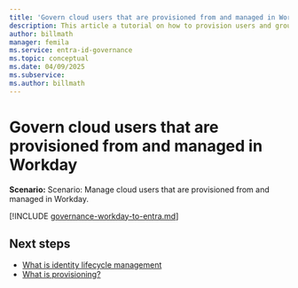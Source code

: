 ```yaml
---
title: 'Govern cloud users that are provisioned from and managed in Workday.'
description: This article a tutorial on how to provision users and groups from and managed in Workday.
author: billmath
manager: femila
ms.service: entra-id-governance
ms.topic: conceptual
ms.date: 04/09/2025
ms.subservice:
ms.author: billmath
---
```


# Govern cloud users that are provisioned from and managed in Workday

**Scenario:** Scenario: Manage cloud users that are provisioned from and managed in Workday. 

[!INCLUDE [governance-workday-to-entra.md](~/includes/governance/governance-workday-to-entra.md)]

## Next steps 
- [What is identity lifecycle management](~/id-governance/what-is-identity-lifecycle-management.md)
- [What is provisioning?](~/id-governance/what-is-provisioning.md)
